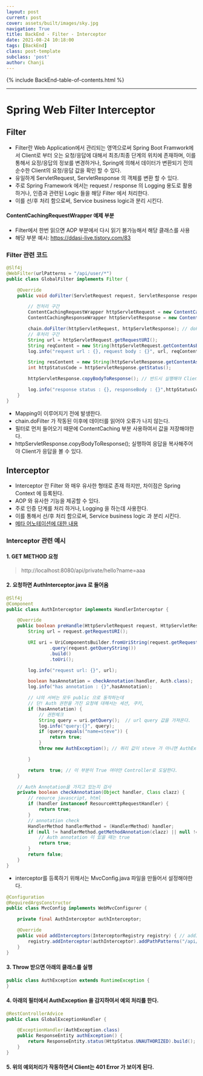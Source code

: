```yaml
---
layout: post
current: post
cover: assets/built/images/sky.jpg
navigation: True
title: BackEnd - Filter - Interceptor
date: 2021-08-24 10:18:00
tags: [BackEnd]
class: post-template
subclass: 'post'
author: Chanji
---
```

{% include BackEnd-table-of-contents.html %}
***

# Spring Web Filter Interceptor

## Filter
- Filter란 Web Application에서 관리되는 영역으로써 Spring Boot Framwork에서 Client로 부터 오는 요청/응답에 대해서 최초/최종 단계의 위치에 존재하며, 이를 통해서 요정/응답의 정보를 변경하거나, Spring에 의해서 데이터가 변환되기 전의 순수한 Client의 요청/응답 값을 확인 할 수 있다.
- 유일하게 ServletRequest, ServletResponse 의 객체를 변환 할 수 있다.
- 주로 Spring Framework 에서는 request / response 의 Logging 용도로 활용하거나, 인증과 관련된 Logic 들을 해당 Filter 에서 처리한다.
- 이를 선/후 처리 함으로써, Service business logic과 분리 시킨다.

#### ContentCachingRequestWrapper 예제 부분
- Filter에서 한번 읽으면 AOP 부분에서 다시 읽기 불가능해서 해당 클래스를 사용
- 해당 부분 예시: https://ddasi-live.tistory.com/83


### Filter 관련 코드
~~~java
@Slf4j
@WebFilter(urlPatterns = "/api/user/*")
public class GlobalFilter implements Filter {

    @Override
    public void doFilter(ServletRequest request, ServletResponse response, FilterChain chain) throws IOException, ServletException {

        // 전처리 구간
        ContentCachingRequestWrapper httpServletRequest = new ContentCachingRequestWrapper((HttpServletRequest)request);
        ContentCachingResponseWrapper httpServletResponse = new ContentCachingResponseWrapper((HttpServletResponse)response);

        chain.doFilter(httpServletRequest, httpServletResponse); // doFilter가 일어난 이후에 읽어야 한다.
        // 후처리 구간
        String url = httpServletRequest.getRequestURI();
        String reqContent = new String(httpServletRequest.getContentAsByteArray());
        log.info("request url : {}, request body : {}", url, reqContent);

        String resContent = new String(httpServletResponse.getContentAsByteArray());
        int httpStatusCode = httpServletResponse.getStatus();

        httpServletResponse.copyBodyToResponse(); // 반드시 실행해야 Client가 응답을 받을 수 있다.

        log.info("response status : {}, responseBody : {}",httpStatusCode, resContent);
    }
}
~~~
- Mapping이 이루어지기 전에 발생한다.
- chain.doFilter 가 작동된 이후에 데이터를 읽어야 오류가 나지 않는다.
- 필터로 먼저 들어오기 때문에 ContentCaching 부분 사용하여서 값을 저장해야한다.
- httpServletResponse.copyBodyToResponse(); 실행하여 응답을 복사해주어야 Client가 응답을 볼 수 있다.

## Interceptor
- Interceptor 란 Filter 와 매우 유사한 형태로 존재 하지만, 차이점은 Spring Context 에 등록된다.
- AOP 와 유사한 기능을 제공할 수 있다.
- 주로 인증 단계를 처리 하거나, Logging 을 하는데 사용한다.
- 이를 통해서 선/후 처리 함으로써, Service business logic 과 분리 시킨다.
- [메타 어노테이션에 대한 내용](https://velog.io/@kwj1270/%EC%96%B4%EB%85%B8%ED%85%8C%EC%9D%B4%EC%85%98)

### Interceptor 관련 예시
#### 1. GET METHOD 요청
   > http://localhost:8080/api/private/hello?name=aaa

#### 2. 요청하면 AuthInterceptor.java 로 들어옴
~~~java
@Slf4j
@Component
public class AuthInterceptor implements HandlerInterceptor {

    @Override
    public boolean preHandle(HttpServletRequest request, HttpServletResponse response, Object handler) throws Exception {
        String url = request.getRequestURI();

        URI uri = UriComponentsBuilder.fromUriString(request.getRequestURI())
                .query(request.getQueryString())
                .build()
                .toUri();

        log.info("request url: {}", url);

        boolean hasAnnotation = checkAnnotation(handler, Auth.class);
        log.info("has annotation : {}",hasAnnotation);

        // 나의 서버는 모두 public 으로 동작하는데
        // 단! Auth 권한을 가진 요청에 대해서는 세션, 쿠키,
        if (hasAnnotation) {
            // 권한체크
            String query = uri.getQuery();  // url query 값을 가져온다.
            log.info("query:{}", query);
            if (query.equals("name=steve")) {
                return true;
            }
            throw new AuthException(); // 쿼리 값이 steve 가 아니면 AuthException으로 던진다.

        }

        return  true; // 이 부분이 True 여야만 Controller로 도달한다.
    }

    // Auth Annotation을 가지고 있는지 검사
    private boolean checkAnnotation(Object handler, Class clazz) {
        // reource javascript, html
        if (handler instanceof ResourceHttpRequestHandler) {
            return true;
        }
        // annotation check
        HandlerMethod handlerMethod = (HandlerMethod) handler;
        if (null != handlerMethod.getMethodAnnotation(clazz) || null != handlerMethod.getBeanType().getAnnotation(clazz)) {
            // Auth annotation 이 있을 때는 true
            return true;
        }
        return false;
    }
}
~~~

- interceptor를 등록하기 위해서는 MvcConfig.java 파일을 만들어서 설정해야한다.


~~~java
@Configuration
@RequiredArgsConstructor
public class MvcConfig implements WebMvcConfigurer {

    private final AuthInterceptor authInterceptor;

    @Override
    public void addInterceptors(InterceptorRegistry registry) { // addInterceptors 함수를 통해서 특정한 Url에서 작동하는 Interceptor를 만들 수 있다.
        registry.addInterceptor(authInterceptor).addPathPatterns("/api/private/*");
    }
}
~~~

#### 3. Throw 받으면 아래의 클래스를 실행

~~~java
public class AuthException extends RuntimeException {
}
~~~

#### 4. 아래의 필터에서 AuthException 을 감지하여서 예외 처리를 한다.

~~~java
@RestControllerAdvice
public class GlobalExceptionHandler {

    @ExceptionHandler(AuthException.class)
    public ResponseEntity authException() {
        return ResponseEntity.status(HttpStatus.UNAUTHORIZED).build();
    }
}
~~~

#### 5. 위의 예외처리가 작동하면서 Client는 401 Error 가 보이게 된다.






